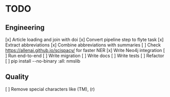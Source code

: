 # TODO

## Engineering

[x] Article loading and join with doi
[x] Convert pipeline step to flyte task
[x] Extract abbreviations
[x] Combine abbreviations with summaries
[ ] Check https://allenai.github.io/scispacy/ for faster NER
[x] Write Neo4j integration
[ ] Run end-to-end
[ ] Write migration
[ ] Write docs
[ ] Write tests
[ ] Refactor
[ ] pip install --no-binary :all: nmslib
## Quality
[ ] Remove special characters like (TM), (r)